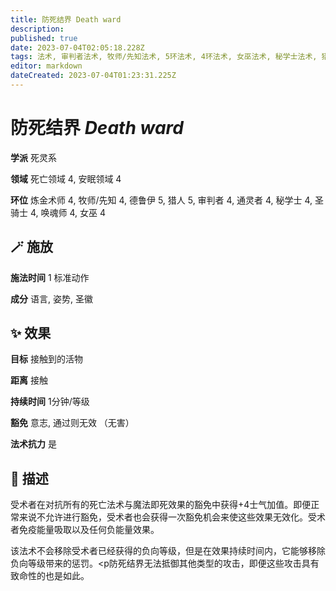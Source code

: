 ```yaml
---
title: 防死结界 Death ward
description: 
published: true
date: 2023-07-04T02:05:18.228Z
tags: 法术, 审判者法术, 牧师/先知法术, 5环法术, 4环法术, 女巫法术, 秘学士法术, 猎人法术, 德鲁伊法术, 炼金术师法术, 通灵者法术, 唤魂师法术, 死灵系, 圣骑士法术, 安眠领域, 死亡领域
editor: markdown
dateCreated: 2023-07-04T01:23:31.225Z
---
```


# **防死结界** *Death ward*

**学派** 死灵系 

**领域** 死亡领域 4, 安眠领域 4

**环位** 炼金术师 4, 牧师/先知 4, 德鲁伊 5, 猎人 5, 审判者 4, 通灵者 4, 秘学士 4, 圣骑士 4, 唤魂师 4, 女巫 4

## 🪄 施放

**施法时间** 1 标准动作

**成分** 语言, 姿势, 圣徽

## ✨ 效果 

**目标** 接触到的活物 

**距离** 接触  

**持续时间** 1分钟/等级 

**豁免** 意志, 通过则无效 （无害）

**法术抗力** 是

## 📖 描述

受术者在对抗所有的死亡法术与魔法即死效果的豁免中获得+4士气加值。即便正常来说不允许进行豁免，受术者也会获得一次豁免机会来使这些效果无效化。受术者免疫能量吸取以及任何负能量效果。

该法术不会移除受术者已经获得的负向等级，但是在效果持续时间内，它能够移除负向等级带来的惩罚。<p防死结界无法抵御其他类型的攻击，即便这些攻击具有致命性的也是如此。
    